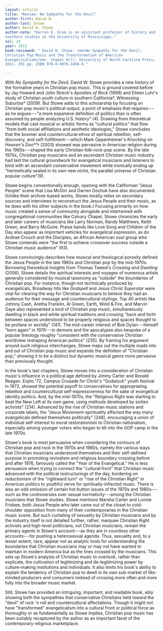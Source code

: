 ```yaml
---
layout: article
title: "Review: No Sympathy for the Devil"
author-first: David W.
author-last: Stowe
author: David W. Stowe
author-note: "Darren E. Grem is an assistant professor of history and 
southern studies at the University of Mississippi."
vol: 14
year: 2012
book-reviewed: " David W. Stowe. <em>No Sympathy for the Devil: 
Christian Pop Music and the Transformation of American 
Evangelicalism</em>. Chapel Hill: University of North Carolina Press, 
2011. 291 pp. ISBN 978-0-8078-3458-9."

---
```


With *No Sympathy for the Devil*, David W. Stowe provides a new history
of the formative years in Christian pop music. This is ground covered
before by Jay Howard and John Streck's *Apostles of Rock* (1999) and
Eileen Luhr's study of Christian youth culture in southern California*,
Witnessing Suburbia* (2009). But Stowe adds to this scholarship by
focusing on Christian pop music's political output, a point of emphasis
that requires---as he argues---"a more expansive definition of politics
than is often assumed by people analyzing U.S. history" (4). Drawing
from theoretical models that cast musical or artistic forms as "cultural
politics" that flow "from both social affiliations and aesthetic
ideologies," Stowe concludes that the boomer and countercultural ethos
of spiritual rebellion, self-discovery, and self-fulfillment---which
Mark Oppenheimer's *Knocking on Heaven's Doo**r* (2003) showed was
pervasive in American religion during the 1960s---shaped the early
Christian folk-rock-pop scene. By the late 1970s, Christian pop
musicians and an ascendant Christian music industry had laid the
cultural groundwork for evangelical musicians and listeners to bind with
an ascendant conservative movement while ironically ending up
"hermetically sealed in its own new niche, the parallel universe of
Christian popular culture"(9).

Stowe begins conventionally enough, opening with the Californian "Jesus
People" scene that Lisa McGirr and Darren Dochuk have also documented.
(Unlike their archive-based works, Stowe mostly relies on secondary
sources and interviews to reconstruct the Jesus People and their music,
as he does with his other subjects in the book.) Focusing primarily on
how music created a sense of community alongside and intertwined with
congregational communities like Calvary Chapel, Stowe chronicles the
early and later careers of musicians like Larry Norman, Randy Matthews,
Keith Green, and Barry McGuire. Praise bands like Love Song and Children
of the Day also appear as important vehicles for evangelical expression,
as do Andraé Crouch and the Disciples, an African American soul group
who Stowe contends were "the first to achieve crossover success outside
a Christian music audience" (93).

Stowe convincingly describes how musical and theological porosity
defined the Jesus People in the late 1960s and Christian pop by the
mid-1970s. Borrowing theoretical insights from Thomas Tweed's *Crossing
and Dwelling* (2006), Stowe details the spiritual interests and voyages
of numerous artists generally considered by musical taxonomy as
"outside" the boundaries of Christian pop. For instance, though not
technically produced by evangelicals, Broadway hits like *Godspell* and
*Jesus Christ Superstar* were vital for clearing the way for Christian
musicians to believe they had an audience for their message and
countercultural stylings. Top 40 artists like Johnny Cash, Aretha
Franklin, Al Green, Earth, Wind & Fire, and Marvin Gaye also represented
a kind of Christian pop music, simultaneously dwelling in black and
white spiritual traditions and crossing "back and forth between spaces
understood to be properly religious and spaces thought to be profane or
worldly" (141). The mid-career interest of Bob Dylan---himself "born
again" in 1979---in demons and the apocalypse also bespoke of a popular
theology roughly "consistent with the conservative Christian worldview
reshaping American politics" (235). By framing his argument around such
religious interchanges, Stowe maps out the multiple roads into and out
of Christian pop music and expands the definition of "Christian pop,"
showing it to be a distinct but dynamic musical genre more pervasive
than previously thought.

In the book's last chapters, Stowe moves into a consideration of
Christian music's influence in a political age defined by Jimmy Carter
and Ronald Reagan. Explo '72, Campus Crusade for Christ's "Godstock"
youth festival in 1972, showed the potential payoff to conservatives for
appropriating rebellion and countercultural self-expressiveness for the
sake of evangelical identity politics. And, by the mid-1970s, the
"Religious Right was starting to beat the New Left at its own game,
using methods developed by sixties activists" (214). Advanced by the
rise of Christian music stations and corporate labels, the "Jesus
Movement-spirituality affected the way many evangelicals defined
themselves politically" (248), encouraging a union of individual
self-interest to moral restorationism to Christian nationalism,
especially among younger voters who began to tilt into the GOP camp in
the late 1970s.

Stowe's book is most persuasive when considering the contours of
Christian pop and rock in the 1970s and 1980s, namely the various ways
that Christian musicians understood themselves and their self-defined
purpose in promoting revivalism and religious boundary crossing before
and after 1976, famously called the "Year of the Evangelical." He is
less persuasive when trying to connect the "cultural front" that
Christian music advanced with the political restructurings of the day,
bordering on reductionism of the "rightward turn" or "rise of the
Christian Right" in American politics to youthful verve for
spiritually-inflected music. There is also an odd omission of certain
hot button issues of the 1970s and 1980s---such as the controversies
over sexual normativity---among the Christian musicians that Stowe
studies. Stowe mentions Marsha Carter and Lonnie Frisbee, both Jesus
People who later came out of the closet to cold-shoulder opposition from
many of their contemporaries in the Christian music scene. But such
curtailing of sexuality by Christian musicians and by the industry
itself is not detailed further; rather, marquee Christian Right
activists and high-level politicians, not Christian musicians, remain
the primary agents in Stowe's account---as they are in countless other
accounts---for pushing a heterosexual agenda. Thus, sexuality and, to a
lesser extent, race, appear not as analytic tools for understanding the
boundaries that Christian musicians may or may not have wanted to
maintain in modern America but as the lines crossed by the musicians.
This sets up Stowe's analysis of Christian music to overlook, rather
than explicate, the cultivation of legitimizing and de-legitimizing
power by culture-making institutions and individuals. It also limits his
book's ability to explain the tendency of Christian pop to dwell in its
own sub-market of like-minded producers and consumers instead of
crossing more often and more fully into the broader music market.

Still, Stowe has provided an intriguing, important, and readable book,
ably showing both the sympathies that conservative Christians held
toward the "devil" of rock 'n roll and countercultural affectations.
Though it might not have "transformed" evangelicalism into a cultural
front or political force as thoroughly or as fundamentally as Stowe
implies, Christian pop music has been suitably recaptured by the author
as an important facet of the contemporary religious marketplace.
